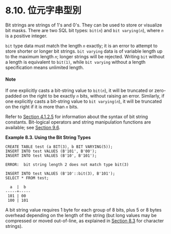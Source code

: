 # 8.10. 位元字串型別

Bit strings are strings of 1's and 0's. They can be used to store or visualize bit masks. There are two SQL bit types: `bit(`_`n`_) and `bit varying(`_`n`_), where _`n`_ is a positive integer.

`bit` type data must match the length _`n`_ exactly; it is an error to attempt to store shorter or longer bit strings. `bit varying` data is of variable length up to the maximum length _`n`_; longer strings will be rejected. Writing `bit` without a length is equivalent to `bit(1)`, while `bit varying` without a length specification means unlimited length.

#### Note

If one explicitly casts a bit-string value to `bit(`_`n`_), it will be truncated or zero-padded on the right to be exactly _`n`_ bits, without raising an error. Similarly, if one explicitly casts a bit-string value to `bit varying(`_`n`_), it will be truncated on the right if it is more than _`n`_ bits.

Refer to [Section 4.1.2.5](https://www.postgresql.org/docs/12/sql-syntax-lexical.html#SQL-SYNTAX-BIT-STRINGS) for information about the syntax of bit string constants. Bit-logical operators and string manipulation functions are available; see [Section 9.6](https://www.postgresql.org/docs/12/functions-bitstring.html).

**Example 8.3. Using the Bit String Types**

```
CREATE TABLE test (a BIT(3), b BIT VARYING(5));
INSERT INTO test VALUES (B'101', B'00');
INSERT INTO test VALUES (B'10', B'101');

ERROR:  bit string length 2 does not match type bit(3)

INSERT INTO test VALUES (B'10'::bit(3), B'101');
SELECT * FROM test;

  a  |  b
-----+-----
 101 | 00
 100 | 101

```

A bit string value requires 1 byte for each group of 8 bits, plus 5 or 8 bytes overhead depending on the length of the string (but long values may be compressed or moved out-of-line, as explained in [Section 8.3](https://www.postgresql.org/docs/12/datatype-character.html) for character strings).
